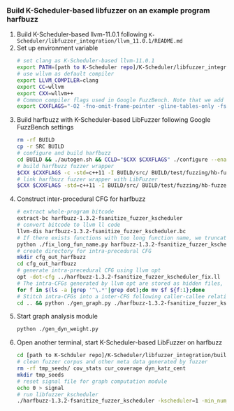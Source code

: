 ### Build K-Scheduler-based libfuzzer on an example program harfbuzz
1. Build K-Scheduler-based llvm-11.0.1 following ``K-Scheduler/libfuzzer_integration/llvm_11.0.1/README.md``
2. Set up environment variable
    ```sh
    # set clang as K-Scheduler-based llvm-11.0.1
    export PATH=[path to K-Scheduler repo]/K-Scheduler/libfuzzer_integration/llvm_11.0.1/build/bin
    # use wllvm as default compiler
    export LLVM_COMPILER=clang
    export CC=wllvm
    export CXX=wllvm++
    # Common compiler flags used in Google FuzzBench. Note that we add "-fsanitize-coverage=no-prune" to ensure a complete CFG intrumentation.
    export CXXFLAGS="-O2 -fno-omit-frame-pointer -gline-tables-only -fsanitize=address,fuzzer-no-link -fsanitize-coverage=no-prune -fsanitize-address-use-after-scope"
    ```
3. Build harfbuzz with K-Scheduler-based LibFuzzer following Google FuzzBench settings
    ```sh
    rm -rf BUILD
    cp -r SRC BUILD 
    # configure and build harfbuzz
    cd BUILD && ./autogen.sh && CCLD="$CXX $CXXFLAGS" ./configure --enable-static --disable-shared && make -j -C src fuzzing && cd ..
    # build harfbuzz fuzzer wrapper
    $CXX $CXXFLAGS -c -std=c++11 -I BUILD/src/ BUILD/test/fuzzing/hb-fuzzer.cc -o BUILD/test/fuzzing/hb-fuzzer.o 
    # link harfbuzz fuzzer wrapper with LibFuzzer
    $CXX $CXXFLAGS -std=c++11 -I BUILD/src/ BUILD/test/fuzzing/hb-fuzzer.o BUILD/src/.libs/libharfbuzz-fuzzing.a -fsanitize=fuzzer -lglib-2.0 -o harfbuzz-1.3.2-fsanitize_fuzzer_kscheduler
    ```
4. Construct inter-procedural CFG for harfbuzz
    ```sh
    # extract whole-program bitcode 
    extract-bc harfbuzz-1.3.2-fsanitize_fuzzer_kscheduler
    # convert bitcode to llvm ll code
    llvm-dis harfbuzz-1.3.2-fsanitize_fuzzer_kscheduler.bc
    # If there exists functions with too long function name, we truncate their name with shorter hash. Becasue function with too long function names will be ignored by llvm opt CFG construction.
    python ./fix_long_fun_name.py harfbuzz-1.3.2-fsanitize_fuzzer_kscheduler.ll
    # create directory for intra-precedural CFG
    mkdir cfg_out_harfbuzz
    cd cfg_out_harfbuzz
    # generate intra-precedural CFG using llvm opt
    opt -dot-cfg ../harfbuzz-1.3.2-fsanitize_fuzzer_kscheduler_fix.ll
    # The intra-CFGs generated by llvm opt are stored as hidden files, rename them as normal files.
    for f in $(ls -a |grep '^\.*'|grep dot);do mv $f ${f:1};done
    # Stitch intra-CFGs into a inter-CFG following caller-callee relationships
    cd .. && python ./gen_graph.py ./harfbuzz-1.3.2-fsanitize_fuzzer_kscheduler_fix.ll cfg_out_harfbuzz
    ```
5. Start graph analysis module 
    ```sh
    python ./gen_dyn_weight.py
    ```
6. Open another terminal, start K-Scheduler-based LibFuzzer on harfbuzz
    ```sh
    cd [path to K-Schduler repo]/K-Scheduler/libfuzzer_integration/build_example/
    # clean fuzzer corpus and other meta data generated by fuzzer
    rm -rf tmp_seeds/ cov_stats cur_coverage dyn_katz_cent 
    mkdir tmp_seeds
    # reset signal file for graph computation module
    echo 0 > signal
    # run libfuzzer_kscheduler
    ./harfbuzz-1.3.2-fsanitize_fuzzer_kscheduler -kscheduler=1 -min_num_mutations_for_each_seed=200 ./tmp_seeds/ seeds/
    ```
